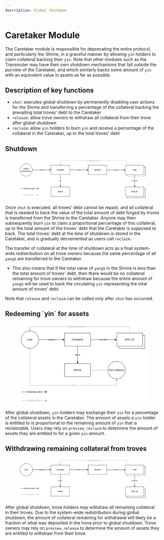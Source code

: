 ```yaml
---
description: Global shutdown
---
```


# Caretaker Module

The Caretaker module is responsible for deprecating the entire protocol, and particularly the Shrine,  in a graceful manner by allowing `yin` holders to claim collateral backing their `yin`. Note that other modules such as the Transmuter may have their own shutdown mechanisms that fall outside the purview of the Caretaker, and which similarly backs some amount of `yin` with an equivalent value in assets as far as possible.

## Description of key functions

* `shut`: executes global shutdown by permanently disabling user actions for the Shrine and transferring a percentage of the collateral backing the prevailing total troves' debt to the Caretaker
* `release`: allow trove owners to withdraw all collateral from their trove after global shutdown
* `reclaim`: allow `yin` holders to burn `yin` and receive a percentage of the collateral in the Caretaker, up to the total troves' debt

## Shutdown

<figure><img src="../.gitbook/assets/image (15).png" alt=""><figcaption></figcaption></figure>

Once `shut` is executed, all troves' debt cannot be repaid, and all collateral that is needed to back the value of the total amount of debt forged by troves is transferred from the Shrine to the Caretaker. Anyone may then subsequently burn `yin` to claim a proportional percentage of this collateral, up to the total amount of the troves' debt that the Caretaker is supposed to back. The total troves' debt at the time of shutdown is stored in the Caretaker, and is gradually decremented as users call `reclaim`.

The transfer of collateral at the time of shutdown acts as a final system-wide redistribution on all trove owners because the same percentage of all `yang`s are transferred to the Caretaker.

* This also means that if the total value of `yang`s in the Shrine is less than the total amount of troves' debt, then there would be no collateral remaining for trove owners to withdraw because the entire amount of `yang`s will be used to back the circulating `yin` representing the total amount of troves' debt.

Note that `release` and `reclaim` can be called only after `shut` has occurred.

## Redeeming \`yin\` for assets

<figure><img src="../.gitbook/assets/image (17).png" alt=""><figcaption></figcaption></figure>

After global shutdown, `yin` holders may exchange their `yin` for a percentage of the collateral assets in the Caretaker. The amount of assets a `yin` holder is entitled to is proportional to the remaining amount of `yin` that is reclaimable. Users may rely on `preview_reclaim` to determine the amount of assets they are entitled to for a given `yin` amount.

## Withdrawing remaining collateral from troves

<figure><img src="../.gitbook/assets/image (16).png" alt=""><figcaption></figcaption></figure>

After global shutdown, trove holders may withdraw all remaining collateral in their troves. Due to the system-wide redistribution during global shutdown, the amount of collateral remaining for withdrawal will likely be a fraction of what was deposited in the trove prior to global shutdown. Trove owners may rely on `preview_release` to determine the amount of assets they are entitled to withdraw from their trove.

